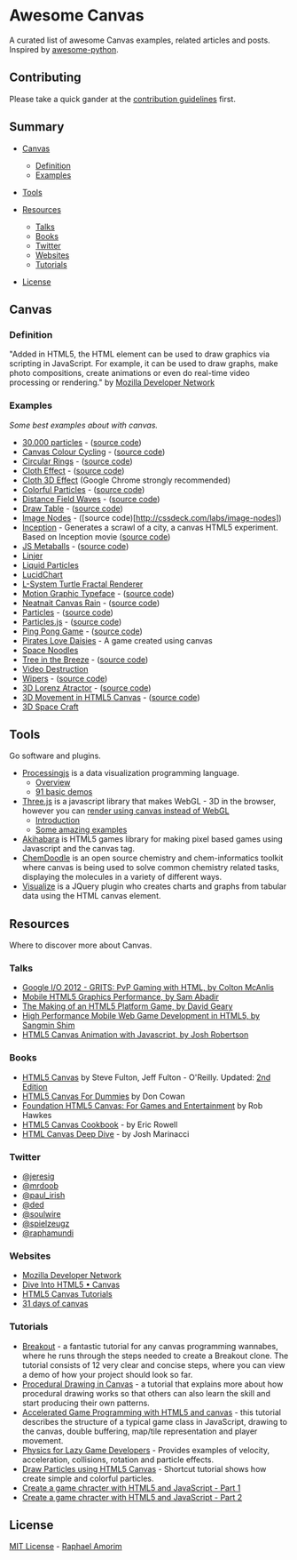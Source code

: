 # Awesome Canvas

A curated list of awesome Canvas examples, related articles and posts. Inspired by [awesome-python](https://github.com/vinta/awesome-python).

## Contributing

Please take a quick gander at the [contribution guidelines](https://github.com/raphamorim/awesome-canvas/blob/master/CONTRIBUTING.md) first.

## Summary

- [Canvas](#canvas)
    - [Definition](#definition)
    - [Examples](#examples)

- [Tools](#tools)

- [Resources](#resources)
    - [Talks](#talks)
    - [Books](#books)
    - [Twitter](#twitter)
    - [Websites](#websites)
    - [Tutorials](#tutorials)

- [License](#license)

## Canvas

### Definition

"Added in HTML5, the HTML <canvas> element can be used to draw graphics via scripting in JavaScript. For example, it can be used to draw graphs, make photo compositions, create animations or even do real-time video processing or rendering." by [Mozilla Developer Network](https://developer.mozilla.org/en-US/docs/Web/API/Canvas_API)

### Examples

*Some best examples about with canvas.*


* [30.000 particles](http://codepen.io/soulwire/full/Ffvlo) - ([source code](http://codepen.io/soulwire/pen/Ffvlo))
* [Canvas Colour Cycling](http://www.effectgames.com/demos/canvascycle/) - ([source code](http://www.effectgames.com/effect/article.psp.html/joe/Old_School_Color_Cycling_with_HTML5))
* [Circular Rings](http://cssdeck.com/labs/full/zeaklousedit) - ([source code](http://cssdeck.com/labs/zeaklousedit))
* [Cloth Effect](http://raphamorim.com/canvas-experiments/cloth) - ([source code](https://github.com/raphamorim/canvas-experiments))
* [Cloth 3D Effect](http://gyu.que.jp/jscloth/) (Google Chrome strongly recommended)
* [Colorful Particles](raphamorim.com/canvas-experiments/particles) - ([source code](https://github.com/raphamorim/canvas-experiments))
* [Distance Field Waves](http://www.kevs3d.co.uk/dev/shaders/distancefield3.html) - ([source code](https://github.com/kevinroast/webglshaders/blob/master/distancefield3.html))
* [Draw Table](http://raphamorim.com/canvas-experiments/draw) - ([source code](https://github.com/raphamorim/canvas-experiments))
* [Image Nodes](http://cssdeck.com/labs/full/image-nodes) - ([source code)[http://cssdeck.com/labs/image-nodes])
* [Inception](http://raphamorim.com/canvas-experiments/inception) - Generates a scrawl of a city, a canvas HTML5 experiment. Based on Inception movie ([source code](https://github.com/raphamorim/canvas-experiments))
* [JS Metaballs](http://cssdeck.com/labs/full/js-metaballs) - ([source code](http://cssdeck.com/labs/js-metaballs))
* [Linjer](http://lab.hakim.se/linjer/)
* [Liquid Particles](http://spielzeugz.de/html5/liquid-particles.html)
* [LucidChart](http://www.lucidchart.com/documents/demo)
* [L-System Turtle Fractal Renderer](http://www.kevs3d.co.uk/dev/lsystems/)
* [Motion Graphic Typeface](http://codepen.io/ara_node/full/nuJCG/) - ([source code](http://codepen.io/ara_node/pen/nuJCG))
* [Neatnait Canvas Rain](http://cssdeck.com/labs/full/neatnait-canvas-rain) - ([source code](http://cssdeck.com/labs/neatnait-canvas-rain))
* [Particles](http://codepen.io/pixelgrid/full/ECrKd) - ([source code](http://codepen.io/pixelgrid/pen/ECrKd))
* [Particles.js](http://codepen.io/VincentGarreau/full/pnlso/) - ([source code](http://codepen.io/VincentGarreau/pen/pnlso))
* [Ping Pong Game](http://cssdeck.com/labs/full/ping-pong-game-tutorial-with-html5-canvas-and-sounds) - ([source code](http://cssdeck.com/labs/ping-pong-game-tutorial-with-html5-canvas-and-sounds))
* [Pirates Love Daisies](http://www.pirateslovedaisies.com/) - A game created using canvas
* [Space Noodles](http://www.spielzeugz.de/html5/space-noodles/)
* [Tree in the Breeze](http://cssdeck.com/labs/full/fjqj6ifd) - ([source code](http://cssdeck.com/labs/fjqj6ifd))
* [Video Destruction](http://www.craftymind.com/factory/html5video/CanvasVideo.html)
* [Wipers](http://cssdeck.com/labs/full/oluh99m6) - ([source code](http://cssdeck.com/labs/oluh99m6))
* [3D Lorenz Atractor](http://cssdeck.com/labs/full/3d-lorenz-atractor) - ([source code](http://cssdeck.com/labs/3d-lorenz-atractor))
* [3D Movement in HTML5 Canvas](http://cssdeck.com/labs/full/xtunjekt) - ([source code](http://cssdeck.com/labs/xtunjekt))
* [3D Space Craft](http://07055944295.com/solvalou.php)


## Tools

Go software and plugins.

- [Processingjs](http://ejohn.org/blog/processingjs/) is a data visualization programming language.
    - [Overview](http://ejohn.org/blog/overview-of-processing/)
    - [91 basic demos](http://ejohn.org/apps/processing.js/examples/basic/)
- [Three.js](http://threejs.org/) is a javascript library that makes WebGL - 3D in the browser, however you can [render using canvas instead of WebGL](http://threejs.org/docs/#Reference/Renderers/CanvasRenderer)
    - [Introduction](http://threejs.org/docs/#Manual/Introduction/Creating_a_scene)
    - [Some amazing examples](http://threejs.org/examples/)
- [Akihabara](http://www.kesiev.com/akihabara/) is HTML5 games library for making pixel based games using Javascript and the canvas tag.
- [ChemDoodle](http://web.chemdoodle.com/) is an open source chemistry and chem-informatics toolkit where canvas is being used to solve common chemistry related tasks, displaying the molecules in a variety of different ways.
- [Visualize](https://github.com/filamentgroup/jQuery-Visualize) is a JQuery plugin who creates charts and graphs from tabular data using the HTML canvas element.


## Resources

Where to discover more about Canvas.

### Talks

- [Google I/O 2012 - GRITS: PvP Gaming with HTML, by Colton McAnlis](https://www.youtube.com/watch?v=Prkyd5n0P7k)
- [Mobile HTML5 Graphics Performance, by Sam Abadir](https://www.youtube.com/watch?v=_fBRJgH_c1s)
- [The Making of an HTML5 Platform Game, by David Geary](https://www.youtube.com/watch?v=S256vAqGY6c)
- [High Performance Mobile Web Game Development in HTML5, by Sangmin Shim](https://www.youtube.com/watch?v=T8OCEqM7mqU)
- [HTML5 Canvas Animation with Javascript, by Josh Robertson](https://www.youtube.com/watch?v=sLt9WeyGVEQ)


### Books

- [HTML5 Canvas](http://shop.oreilly.com/product/0636920013327.do) by Steve Fulton, Jeff Fulton - O'Reilly. Updated: [2nd Edition](http://shop.oreilly.com/product/0636920026266.do)
- [HTML5 Canvas For Dummies](http://www.amazon.com/HTML5-Canvas-For-Dummies-Cowan/dp/1118385357) by  Don Cowan
- [Foundation HTML5 Canvas: For Games and Entertainment](http://www.amazon.com/gp/product/1430232919/ref=as_li_qf_sp_asin_il_tl?ie=UTF8&tag=rawkes-20&linkCode=as2&camp=1789&creative=9325&creativeASIN=1430232919) by Rob Hawkes
- [HTML5 Canvas Cookbook](https://www.packtpub.com/web-development/html5-canvas-cookbook) - by Eric Rowell
- [HTML Canvas Deep Dive](http://joshondesign.com/p/books/canvasdeepdive/title.html) - by Josh Marinacci

### Twitter

* [@jeresig](https://twitter.com/jeresig)
* [@mrdoob](https://twitter.com/mrdoob)
* [@paul_irish](https://twitter.com/paul_irish)
* [@ded](https://twitter.com/ded)
* [@soulwire](https://twitter.com/soulwire)
* [@spielzeugz](https://twitter.com/spielzeugz)
* [@raphamundi](https://twitter.com/raphamundi)

### Websites

- [Mozilla Developer Network](https://developer.mozilla.org/en-US/docs/Web/API/Canvas_API/Tutorial)
- [Dive Into HTML5 • Canvas](http://diveintohtml5.info/canvas.html)
- [HTML5 Canvas Tutorials](http://www.html5canvastutorials.com/)
- [31 days of canvas](http://creativejs.com/2011/08/31-days-of-canvas-tutorials/)


### Tutorials

- [Breakout](http://billmill.org/static/canvastutorial/) - a fantastic tutorial for any canvas programming wannabes, where he runs through the steps needed to create a Breakout clone. The tutorial consists of 12 very clear and concise steps, where you can view a demo of how your project should look so far.
- [Procedural Drawing in Canvas](http://acko.net/blog/js1k-demo-the-making-of/) - a tutorial that explains more about how procedural drawing works so that others can also learn the skill and start producing their own patterns.
- [Accelerated Game Programming with HTML5 and canvas](http://www.felinesoft.com/blog/index.php/2010/09/accelerated-game-programming-with-html5-and-canvas/) - this tutorial describes the structure of a typical game class in JavaScript, drawing to the canvas, double buffering, map/tile representation and player movement.
- [Physics for Lazy Game Developers](http://labs.skookum.com/demos/barcampclt_physics/) - Provides examples of velocity, acceleration, collisions, rotation and particle effects.
- [Draw Particles using HTML5 Canvas](https://medium.com/@raphamorim/draw-particles-using-html5-canvas-6151ab214f7a) - Shortcut tutorial shows how create simple and colorful particles.
- [Create a game chracter with HTML5 and JavaScript - Part 1](http://www.williammalone.com/articles/create-html5-canvas-javascript-game-character/1/)
- [Create a game chracter with HTML5 and JavaScript - Part 2](http://www.williammalone.com/articles/create-html5-canvas-javascript-game-character/2/)

## License

[MIT License](https://github.com/raphamorim/awesome-canvas/blob/master/LICENSE.md) - [Raphael Amorim](https://github.com/raphamorim)
